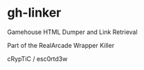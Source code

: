 # gh-linker
Gamehouse HTML Dumper and Link Retrieval


Part of the RealArcade Wrapper Killer

cRypTiC / esc0rtd3w
